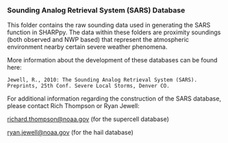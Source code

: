 ### Sounding Analog Retrieval System (SARS) Database

This folder contains the raw sounding data used in generating the SARS function in SHARPpy.  The data within these folders are proximity soundings (both observed and NWP based) that represent the atmospheric environment nearby certain severe weather phenomena.

More information about the development of these databases can be found here:

    Jewell, R., 2010: The Sounding Analog Retrieval System (SARS). Preprints, 25th Conf. Severe Local Storms, Denver CO.
    
For additional information regarding the construction of the SARS database, please contact Rich Thompson or Ryan Jewell:

richard.thompson@noaa.gov (for the supercell database)

ryan.jewell@noaa.gov (for the hail database)

